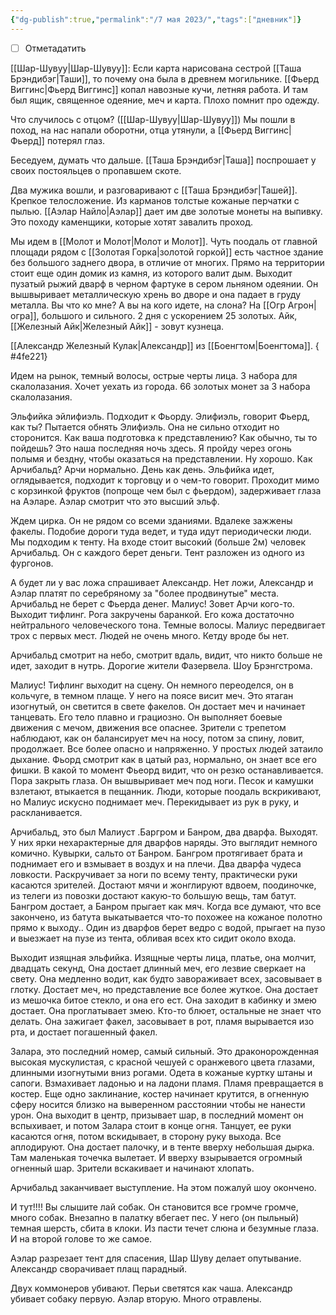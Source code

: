 ```yaml
---
{"dg-publish":true,"permalink":"/7 мая 2023/","tags":["дневник"]}
---
```


- [ ] Отметадатить

[[Шар-Шувуу\|Шар-Шувуу]]: Если карта нарисована сестрой [[Таша Брэндибэг\|Таши]], то почему она была в древнем могильнике. [[Фьерд Виггинс\|Фьерд Виггинс]] копал навозные кучи, летняя работа. И там был ящик, священное одеяние, меч и карта. Плохо помнит про одежду.

Что случилось с отцом? ([[Шар-Шувуу\|Шар-Шувуу]]) Мы пошли в поход, на нас напали оборотни, отца утянули, а [[Фьерд Виггинс\|Фьерд]] потерял глаз.

Беседуем, думать что дальше. [[Таша Брэндибэг\|Таша]] поспрошает у своих постояльцев о пропавшем скоте.

Два мужика вошли, и разговаривают с [[Таша Брэндибэг\|Ташей]]. Крепкое телосложение. Из карманов толстые кожаные перчатки с пылью. [[Аэлар Найло\|Аэлар]] дает им две золотые монеты на выпивку. Это походу каменщики, которые хотят завалить проход.

Мы идем в [[Молот и Молот\|Молот и Молот]]. Чуть поодаль от главной площади рядом с [[Золотая Горка\|золотой горкой]] есть частное здание без большого заднего двора, в отличие от многих. Прямо на территории стоит еще один домик из камня, из которого валит дым. Выходит пузатый рыжий дварф в черном фартуке в сером льняном одеянии. Он вышвыривает металлическую хрень во дворе и она падает в груду металла. Вы что ко мне? А вы на кого идете, на слона? На [[Огр Агрон\|огра]], большого и сильного. 2 дня с ускорением 25 золотых. Айк, [[Железный Айк\|Железный Айк]] - зовут кузнеца.

[[Александр Железный Кулак\|Александр]] из [[Боенгтом\|Боенгтома]].
{ #4fe221}


Идем на рынок, темный волосы, острые черты лица. 3 набора для скалолазания. Хочет уехать из города. 66 золотых монет за 3 набора скалолазания.

Эльфийка эйлифиэль. Подходит к Фьорду. Элифиэль, говорит Фьерд, как ты? Пытается обнять Элифиэль. Она не сильно отходит но сторонится. Как ваша подготовка к представлению? Как обычно, ты то пойдешь? Это наша последняя ночь здесь. Я пройду через огонь полымя и бездну, чтобы оказаться на представлении. Ну хорошо. Как Арчибальд? Арчи нормально. День как день. Эльфийка идет, оглядывается, подходит к торговцу и о чем-то говорит. Проходит мимо с корзинкой фруктов (попроще чем был с фьердом), задерживает глаза на Аэларе. Аэлар смотрит что это высший эльф.

Ждем цирка. Он не рядом со всеми зданиями. Вдалеке зажжены факелы. Подобие дороги туда ведет, и туда идут периодически люди. Мы подходим к тенту. На входе стоит высокий (больше 2м) человек Арчибальд. Он с каждого берет деньги. Тент разложен из одного из фургонов.

А будет ли у вас ложа спрашивает Александр. Нет ложи, Александр и Аэлар платят по серебряному за "более продвинутые" места. Арчибальд не берет с Фьерда денег. Малиус! Зовет Арчи кого-то. Выходит тифлинг. Рога закручены баранкой. Его кожа достаточно нейтрального человеческого тона. Темные волосы. Малиус передвигает трох с первых мест. Людей не очень много. Кетду вроде бы нет.

Арчибальд смотрит на небо, смотрит вдаль, видит, что никто больше не идет, заходит в нутрь. Дорогие жители Фазервела. Шоу Брэнгстрома.

Малиус! Тифлинг выходит на сцену. Он немного переоделся, он в кольчуге, в темном плаще. У него на поясе висит меч. Это ятаган изогнутый, он светится в свете факелов. Он достает меч и начинает танцевать. Его тело плавно и грациозно. Он выполняет боевые движения с мечом, движения все опаснее. Зрители с трепетом наблюдают, как он балансирует меч на носу, потом за спину, ловит, продолжает. Все более опасно и напряженно. У простых людей затаило дыхание. Фьорд смотрит как в цатый раз, нормально, он знает все его фишки. В какой то момент Фьеорд видит, что он резко останавливается. Пора закрыть глаза. Он вышвыривает меч под ноги. Песок и камушки взлетают, втыкается в пещанник. Люди, которые поодаль вскрикивают, но Малиус искусно поднимает меч. Перекидывает из рук в руку, и раскланивается.

Арчибальд, это был Малиуст .Баргром и Банром, два дварфа. Выходят. У них ярки нехарактерные для дварфов наряды. Это выглядит немного комично. Кувырки, сальто от Банром. Бангром протягивает брата и поднимает его и взмывает в воздух и на плечи. Два дварфа чудеса ловкости. Раскручивает за ноги по всему тенту, практически руки касаются зрителей. Достают мячи и жонглируют вдвоем, поодиночке, из телеги из повозки достают какую-то большую вещь, там батут. Бангром достает, а Банром прыгает как мяч. Когда все думают, что все закончено, из батута выкатывается что-то похожее на кожаное полотно прямо к выходу.. Один из дварфов берет ведро с водой, прыгает на пузо и выезжает на пузе из тента, обливая всех кто сидит около входа.

Выходит изящная эльфийка. Изящные черты лица, платье, она молчит, двадцать секунд, Она достает длинный меч, его лезвие сверкает на свету. Она медленно водит, как будто завораживает всех, засовывает в глотку. Достает меч, но представление все более жуткое. Она достает из мешочка битое стекло, и она его ест. Она заходит в кабинку и змею достает. Она проглатывает змею. Кто-то блюет, остальные не знает что делать. Она зажигает факел, засовывает в рот, пламя вырывается изо рта, и достает погашенный факел.

Залара, это последний номер, самый сильный. Это драконорожденная высокая мускулистая, с красной чешуей с оранжевого цвета глазами, длинными изогнутыми вниз рогами. Одета в кожаные куртку штаны и сапоги. Взмахивает ладонью и на ладони пламя. Пламя превращается в костер. Еще одно заклинание, костер начинает крутится, в огненную сферу носится близко на выверенном расстоянии чтобы не нанести урон. Она выходит в центр, призывает шар, в последний момент он вспыхивает, и потом Залара стоит в конце огня. Танцует, ее руки касаются огня, потом вскидывает, в сторону руку выхода. Все аплодируют. Она достает палочку, и в тенте вверху небольшая дырка. Там маленькая точечка вылетает. И вверху взырывается огромный огненный шар. Зрители вскакивает и начинают хлопать.

Арчибальд заканчивает выступление. На этом пожалуй шоу окончено.

И тут!!!! Вы слышите лай собак. Он становится все громче громче, много собак. Внезапно в палатку вбегает пес. У него (он пыльный) темная шерсть, сбита в клоки. Из пасти течет слюна и безумные глаза. И на второй голове то же самое.

Аэлар разрезает тент для спасения, Шар Шуву делает опутывание. Александр сворачивает плащ парадный.

Двух коммонеров убивают. Перьи светятся как чаша. Александр убивает собаку первую. Аэлар вторую. Много отравлены.